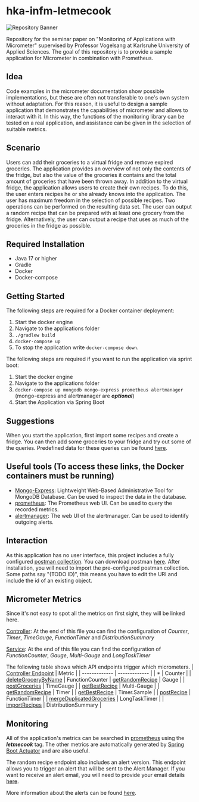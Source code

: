 # hka-infm-letmecook

![Repository Banner](https://i.imgflip.com/74bvex.png)

Repository for the seminar paper on "Monitoring of Applications with Micrometer" supervised by Professor Vogelsang at Karlsruhe University of Applied Sciences.
The goal of this repository is to provide a sample application for Micrometer in combination with Prometheus.

## Idea
Code examples in the micrometer documentation show possible implementations, but these are often not transferable to one's own system without adaptation. For this reason, it is useful to design a sample application that demonstrates the capabilities of micrometer and allows to interact with it. In this way, the functions of the monitoring library can be tested on a real application, and assistance can be given in the selection of suitable metrics.

## Scenario
Users can add their groceries to a virtual fridge and remove expired groceries. The application provides an overview of not only the contents of the fridge, but also the value of the groceries it contains and the total amount of groceries that have been thrown away. In addition to the virtual fridge, the application allows users to create their own recipes. To do this, the user enters recipes he or she already knows into the application. The user has maximum freedom in the selection of possible recipes. Two operations can be performed on the resulting data set. The user can output a random recipe that can be prepared with at least one grocery from the fridge. Alternatively, the user can output a recipe that uses as much of the groceries in the fridge as possible.
## Required Installation

- Java 17 or higher
- Gradle
- Docker
- Docker-compose

## Getting Started
The following steps are required for a Docker container deployment:
1. Start the docker engine
2. Navigate to the applications folder
3. `./gradlew build`
4. `docker-compose up`
5. To stop the application write `docker-compose down`.

The following steps are required if you want to run the application via sprint boot:
1. Start the docker engine
2. Navigate to the applications folder
3.  `docker-compose up mongodb mongo-express prometheus alertmanager` (mongo-express and alertmanager are ***optional***)
4.  Start the Application via Spring Boot

## Suggestions
When you start the application, first import some recipes and create a fridge. You can then add some groceries to your fridge and try out some of the queries.
Predefined data for these queries can be found [here](https://github.com/dnszlr/hka-infm-letmecook/tree/master/data).

## Useful tools (To access these links, the Docker containers must be running)
- [Mongo-Express](http://localhost:8081): Lightweight Web-Based Administrative Tool for MongoDB Database. Can be used to inspect the data in the database.
- [prometheus](http://localhost:9090): The Prometheus web UI. Can be used to query the recorded metrics. 
- [alertmanager](http://localhost:9093): The web UI of the alertmanager. Can be used to identify outgoing alerts.

## Interaction
As this application has no user interface, this project includes a fully configured [postman collection](https://github.com/dnszlr/hka-infm-letmecook/blob/master/postman/letmecook.postman_collection.json).
You can download postman [here](https://www.postman.com/). After installation, you will need to import the pre-configured postman collection.
Some paths say "(TODO ID)", this means you have to edit the URI and include the id of an existing object.

## Micrometer Metrics
Since it's not easy to spot all the metrics on first sight, they will be linked here.

[Controller](https://github.com/dnszlr/hka-infm-letmecook/blob/master/src/main/java/com/zeller/letmecook/controller/LetmecookController.java): At the end of this file you can find the configuration of *Counter*, *Timer*, *TimeGauge*, *FunctionTimer* and *DistributionSummary*

[Service](https://github.com/dnszlr/hka-infm-letmecook/blob/master/src/main/java/com/zeller/letmecook/service/LetmecookService.java): At the end of this file you can find the configuration of *FunctionCounter*, *Gauge*, *Multi-Gauge* and *LongTaskTimer*

The following table shows which API endpoints trigger which micrometers.
| [Controller Endpoint](https://github.com/dnszlr/hka-infm-letmecook/blob/master/src/main/java/com/zeller/letmecook/controller/LetmecookController.java) | Metric |
| ------------- | ------------- |
| * | Counter   | 
| [deleteGroceryByName](https://github.com/dnszlr/hka-infm-letmecook/blob/master/src/main/java/com/zeller/letmecook/controller/LetmecookController.java#L202) | FunctionCounter 
| [getRandomRecipe](https://github.com/dnszlr/hka-infm-letmecook/blob/master/src/main/java/com/zeller/letmecook/controller/LetmecookController.java#L105)  | Gauge  |
| [postGroceries](https://github.com/dnszlr/hka-infm-letmecook/blob/master/src/main/java/com/zeller/letmecook/controller/LetmecookController.java#L188)   | TimeGauge  |
| [getBestRecipe](https://github.com/dnszlr/hka-infm-letmecook/blob/master/src/main/java/com/zeller/letmecook/controller/LetmecookController.java#L136)  | Multi-Gauge  | 
| [getRandomRecipe](https://github.com/dnszlr/hka-infm-letmecook/blob/master/src/main/java/com/zeller/letmecook/controller/LetmecookController.java#L105)  | Timer | 
| [getBestRecipe](https://github.com/dnszlr/hka-infm-letmecook/blob/master/src/main/java/com/zeller/letmecook/controller/LetmecookController.java#L136)  | Timer.Sample  | 
| [postRecipe](https://github.com/dnszlr/hka-infm-letmecook/blob/master/src/main/java/com/zeller/letmecook/controller/LetmecookController.java#L58)   | FunctionTimer  | 
| [mergeDuplicatedGroceries](https://github.com/dnszlr/hka-infm-letmecook/blob/master/src/main/java/com/zeller/letmecook/controller/LetmecookController.java#L211)  | LongTaskTimer  | 
| [importRecipes](https://github.com/dnszlr/hka-infm-letmecook/blob/master/src/main/java/com/zeller/letmecook/controller/LetmecookController.java#L80)   | DistributionSummary  | 


## Monitoring
All of the application's metrics can be searched in [prometheus](http://localhost:9090) using the ***letmecook*** tag. The other metrics are automatically generated by [Spring Boot Actuator](https://docs.spring.io/spring-boot/docs/current/reference/html/actuator.html) and are also useful.

The random recipe endpoint also includes an alert version. This endpoint allows you to trigger an alert that will be sent to the Alert Manager. If you want to receive an alert email, you will need to provide your email details [here](https://github.com/dnszlr/hka-infm-letmecook/blob/master/prometheus/alertmanager/alertmanager.yml). 

More information about the alerts can be found [here](https://github.com/dnszlr/hka-infm-letmecook/blob/master/prometheus/alert.yml).
